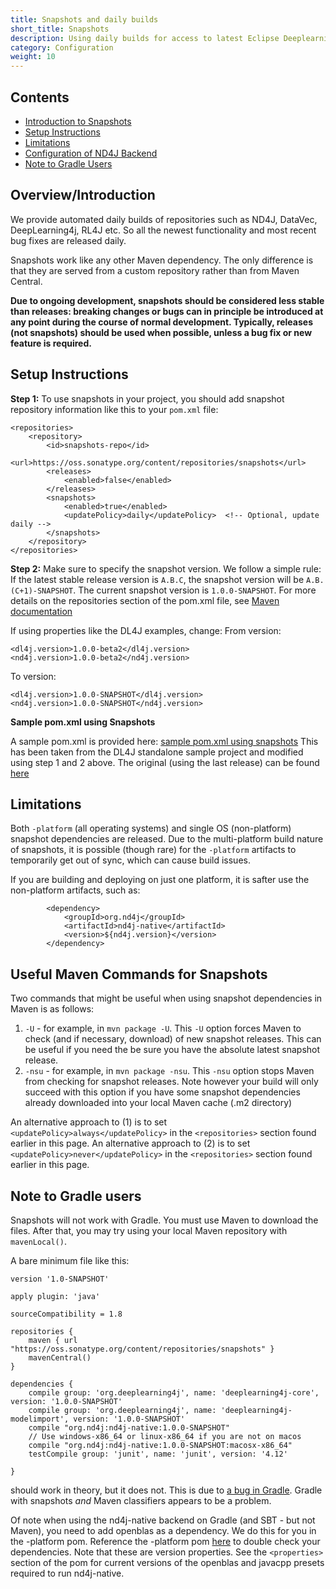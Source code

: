 ```yaml
---
title: Snapshots and daily builds
short_title: Snapshots
description: Using daily builds for access to latest Eclipse Deeplearning4j features.
category: Configuration
weight: 10
---
```


## Contents

* [Introduction to Snapshots](#Introduction)
* [Setup Instructions](#Setup_Instructions)
* [Limitations](#Limitations)
* [Configuration of ND4J Backend](#ND4J_Backend)
* [Note to Gradle Users](#Note_to_gradle_users)

## <a name="Introduction">Overview/Introduction</a>

We provide automated daily builds of repositories such as ND4J, DataVec, DeepLearning4j, RL4J etc. So all the newest functionality and most recent bug fixes are released daily.

Snapshots work like any other Maven dependency. The only difference is that they are served from a custom repository rather than from Maven Central.

**Due to ongoing development, snapshots should be considered less stable than releases: breaking changes or bugs can in principle be introduced at any point during the course of normal development. Typically, releases (not snapshots) should be used when possible, unless a bug fix or new feature is required.**

## <a name="Setup_Instructions">Setup Instructions</a>

**Step 1:**
To use snapshots in your project, you should add snapshot repository information like this to your `pom.xml` file:

```
<repositories>
    <repository>
        <id>snapshots-repo</id>
        <url>https://oss.sonatype.org/content/repositories/snapshots</url>
        <releases>
            <enabled>false</enabled>
        </releases>
        <snapshots>
            <enabled>true</enabled>
            <updatePolicy>daily</updatePolicy>  <!-- Optional, update daily -->
        </snapshots>
    </repository>
</repositories>
```

**Step 2:**
Make sure to specify the snapshot version. We follow a simple rule: If the latest stable release version is `A.B.C`, the snapshot version will be `A.B.(C+1)-SNAPSHOT`. The current snapshot version is `1.0.0-SNAPSHOT`.
For more details on the repositories section of the pom.xml file, see [Maven documentation](https://maven.apache.org/settings.html#Repositories)

If using properties like the DL4J examples, change:
From version:
```
<dl4j.version>1.0.0-beta2</dl4j.version>
<nd4j.version>1.0.0-beta2</nd4j.version>
```
To version:
```
<dl4j.version>1.0.0-SNAPSHOT</dl4j.version>
<nd4j.version>1.0.0-SNAPSHOT</nd4j.version>
```

**Sample pom.xml using Snapshots**

A sample pom.xml is provided here: [sample pom.xml using snapshots](https://gist.github.com/AlexDBlack/28b0c9a72bce562c8782be326a6e2aaa)
This has been taken from the DL4J standalone sample project and modified using step 1 and 2 above. The original (using the last release) can be found [here](https://github.com/eclipse/deeplearning4j-examples/blob/master/standalone-sample-project/pom.xml)


## <a name="Limitations">Limitations</a>

Both `-platform` (all operating systems) and single OS (non-platform) snapshot dependencies are released.
Due to the multi-platform build nature of snapshots, it is possible (though rare) for the `-platform` artifacts to temporarily get out of sync, which can cause build issues.

If you are building and deploying on just one platform, it is safter use the non-platform artifacts, such as:
```
        <dependency>
            <groupId>org.nd4j</groupId>
            <artifactId>nd4j-native</artifactId>
            <version>${nd4j.version}</version>
        </dependency>
```

    
## <a name="mavencommands">Useful Maven Commands for Snapshots</a>

Two commands that might be useful when using snapshot dependencies in Maven is as follows:
1. ```-U``` - for example, in ```mvn package -U```. This ```-U``` option forces Maven to check (and if necessary, download) of new snapshot releases. This can be useful if you need the be sure you have the absolute latest snapshot release.
2. ```-nsu``` - for example, in ```mvn package -nsu```. This ```-nsu``` option stops Maven from checking for snapshot releases. Note however your build will only succeed with this option if you have some snapshot dependencies already downloaded into your local Maven cache (.m2 directory) 

An alternative approach to (1) is to set ```<updatePolicy>always</updatePolicy>``` in the ```<repositories>``` section found earlier in this page.
An alternative approach to (2) is to set ```<updatePolicy>never</updatePolicy>``` in the ```<repositories>``` section found earlier in this page.

## <a name="Note_to_gradle_users">Note to Gradle users</a>

Snapshots will not work with Gradle. You must use Maven to download the files. After that, you may try using your local Maven repository with `mavenLocal()`.

A bare minimum file like this:

```Gradle
version '1.0-SNAPSHOT'
 
apply plugin: 'java'
 
sourceCompatibility = 1.8
 
repositories {
    maven { url "https://oss.sonatype.org/content/repositories/snapshots" }
    mavenCentral()
}
 
dependencies {
    compile group: 'org.deeplearning4j', name: 'deeplearning4j-core', version: '1.0.0-SNAPSHOT'
    compile group: 'org.deeplearning4j', name: 'deeplearning4j-modelimport', version: '1.0.0-SNAPSHOT'
    compile "org.nd4j:nd4j-native:1.0.0-SNAPSHOT"
    // Use windows-x86_64 or linux-x86_64 if you are not on macos
    compile "org.nd4j:nd4j-native:1.0.0-SNAPSHOT:macosx-x86_64"
    testCompile group: 'junit', name: 'junit', version: '4.12'
 
}
```

should work in theory, but it does not. This is due to [a bug in Gradle](https://github.com/gradle/gradle/issues/2882). Gradle with snapshots *and* Maven classifiers appears to be a problem.

 Of note when using the nd4j-native backend on Gradle (and SBT - but not Maven), you need to add openblas as a dependency. We do this for you in the -platform pom. Reference the -platform pom [here](https://github.com/eclipse/deeplearning4j/blob/master/nd4j/nd4j-backends/nd4j-backend-impls/nd4j-native-platform/pom.xml#L19) to double check your dependencies. Note that these are version properties. See the ```<properties>``` section of the pom for current versions of the openblas and javacpp presets required to run nd4j-native.
